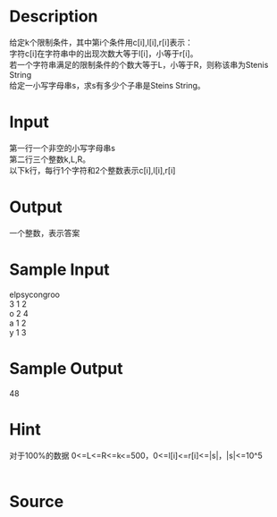 
# Description

<div class="content"><div>给定k个限制条件，其中第i个条件用c[i],l[i],r[i]表示：</div>
<div>字符c[i]在字符串中的出现次数大等于l[i]，小等于r[i]。</div>
<div>若一个字符串满足的限制条件的个数大等于L，小等于R，则称该串为Stenis String</div>
<div>给定一小写字母串s，求s有多少个子串是Steins String。</div>
<div></div>
<p></p></div>

# Input

<div class="content"><div>第一行一个非空的小写字母串s</div>
<div>第二行三个整数k,L,R。</div>
<div>以下k行，每行1个字符和2个整数表示c[i],l[i],r[i]</div>
<div></div>
<p></p></div>

# Output

<div class="content"><div>
<div>一个整数，表示答案</div>
<div></div>
</div>
<p></p></div>

# Sample Input

<div class="content"><span class="sampledata">elpsycongroo<br/>
3 1 2<br/>
o 2 4<br/>
a 1 2<br/>
y 1 3</span></div>

# Sample Output

<div class="content"><span class="sampledata">48</span></div>

# Hint

<div class="content"><p></p><div>对于100%的数据 0&lt;=L&lt;=R&lt;=k&lt;=500，0&lt;=l[i]&lt;=r[i]&lt;=|s|，|s|&lt;=10^5</div><br/>
<p></p><p></p></div>

# Source

<div class="content"><p><a href="problemset.php?search="></a></p></div>

